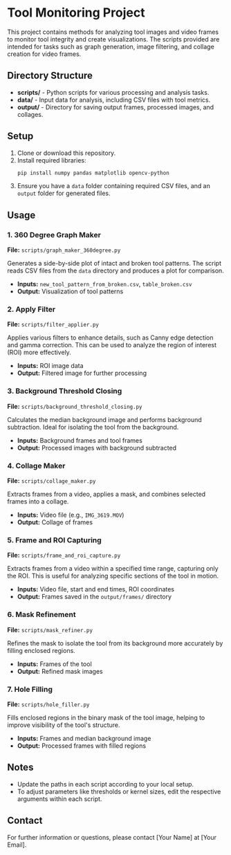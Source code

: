 # Tool Monitoring Project

This project contains methods for analyzing tool images and video frames to monitor tool integrity and create visualizations. The scripts provided are intended for tasks such as graph generation, image filtering, and collage creation for video frames.

## Directory Structure

- **scripts/** - Python scripts for various processing and analysis tasks.
- **data/** - Input data for analysis, including CSV files with tool metrics.
- **output/** - Directory for saving output frames, processed images, and collages.

## Setup

1. Clone or download this repository.
2. Install required libraries:
   ```bash
   pip install numpy pandas matplotlib opencv-python
   ```
3. Ensure you have a `data` folder containing required CSV files, and an `output` folder for generated files.

## Usage

### 1. 360 Degree Graph Maker
**File:** `scripts/graph_maker_360degree.py`

Generates a side-by-side plot of intact and broken tool patterns. The script reads CSV files from the `data` directory and produces a plot for comparison.

- **Inputs:** `new_tool_pattern_from_broken.csv`, `table_broken.csv`
- **Output:** Visualization of tool patterns

### 2. Apply Filter
**File:** `scripts/filter_applier.py`

Applies various filters to enhance details, such as Canny edge detection and gamma correction. This can be used to analyze the region of interest (ROI) more effectively.

- **Inputs:** ROI image data
- **Output:** Filtered image for further processing

### 3. Background Threshold Closing
**File:** `scripts/background_threshold_closing.py`

Calculates the median background image and performs background subtraction. Ideal for isolating the tool from the background.

- **Inputs:** Background frames and tool frames
- **Output:** Processed images with background subtracted

### 4. Collage Maker
**File:** `scripts/collage_maker.py`

Extracts frames from a video, applies a mask, and combines selected frames into a collage.

- **Inputs:** Video file (e.g., `IMG_3619.MOV`)
- **Output:** Collage of frames

### 5. Frame and ROI Capturing
**File:** `scripts/frame_and_roi_capture.py`

Extracts frames from a video within a specified time range, capturing only the ROI. This is useful for analyzing specific sections of the tool in motion.

- **Inputs:** Video file, start and end times, ROI coordinates
- **Output:** Frames saved in the `output/frames/` directory

### 6. Mask Refinement
**File:** `scripts/mask_refiner.py`

Refines the mask to isolate the tool from its background more accurately by filling enclosed regions.

- **Inputs:** Frames of the tool
- **Output:** Refined mask images

### 7. Hole Filling
**File:** `scripts/hole_filler.py`

Fills enclosed regions in the binary mask of the tool image, helping to improve visibility of the tool's structure.

- **Inputs:** Frames and median background image
- **Output:** Processed frames with filled regions

## Notes
- Update the paths in each script according to your local setup.
- To adjust parameters like thresholds or kernel sizes, edit the respective arguments within each script.

## Contact

For further information or questions, please contact [Your Name] at [Your Email].
